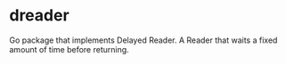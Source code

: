 # dreader
Go package that implements Delayed Reader. A Reader that waits a fixed amount of time before returning.
